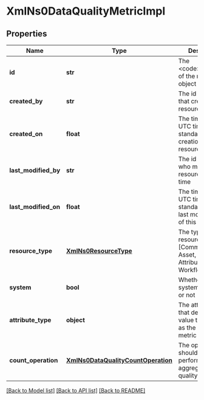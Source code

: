# XmlNs0DataQualityMetricImpl

## Properties
Name | Type | Description | Notes
------------ | ------------- | ------------- | -------------
**id** | **str** | The &lt;code&gt;id&lt;/code&gt; of the represented object (entity) | [optional] 
**created_by** | **str** | The id of the user that created this resource | [optional] 
**created_on** | **float** | The timestamp (in UTC time standard) of the creation of this resource | [optional] 
**last_modified_by** | **str** | The id of the user who modified this resource the last time | [optional] 
**last_modified_on** | **float** | The timestamp (in UTC time standard) of the last modification of this resource | [optional] 
**resource_type** | [**XmlNs0ResourceType**](XmlNs0ResourceType.md) | The type of this resource, i.e. [Community, Asset, Domain, Attribute, Relation, WorkflowInstance] | [optional] 
**system** | **bool** | Whether this is a system resource or not | [optional] 
**attribute_type** | **object** | The attribute type that defines the value that is used as the data quality metric | [optional] 
**count_operation** | [**XmlNs0DataQualityCountOperation**](XmlNs0DataQualityCountOperation.md) | The operation that should be performed when aggregating the quality results | [optional] 

[[Back to Model list]](../README.md#documentation-for-models) [[Back to API list]](../README.md#documentation-for-api-endpoints) [[Back to README]](../README.md)


